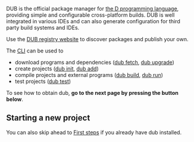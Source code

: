 DUB is the official package manager for [the D programming language](https://dlang.org), providing simple and configurable cross-platform builds. DUB is well integrated in various IDEs and can also generate configuration for third party build systems and IDEs.

Use the [DUB registry website](https://code.dlang.org) to discover packages and publish your own.

The [CLI](cli-reference/dub.md) can be used to

- download programs and dependencies ([dub fetch](cli-reference/dub-fetch.md), [dub upgrade](cli-reference/dub-upgrade.md))
- create projects ([dub init](cli-reference/dub-init.md), [dub add](cli-reference/dub-add.md))
- compile projects and external programs ([dub build](cli-reference/dub-build.md), [dub run](cli-reference/dub-run.md))
- test projects ([dub test](cli-reference/dub-test.md))

To see how to obtain dub, **go to the next page by pressing the button below**.

<!-- old docs anchors for index page, all link to first steps -->
<a id="own-projects"></a>
<a id="adding-deps"></a>
<a id="foreign-projects"></a>
<a id="advanced-usage"></a>

## Starting a new project

You can also skip ahead to [First steps](getting-started/first-steps.md) if you already have dub installed.
